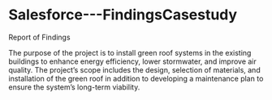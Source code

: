 # Salesforce---FindingsCasestudy
Report of Findings 

The purpose of the project is to install green roof systems in the existing buildings to enhance energy efficiency, lower stormwater, and improve air quality. The project’s scope includes the design, selection of materials, 
and installation of the green roof in addition to developing a maintenance plan to ensure the system’s long-term viability.
